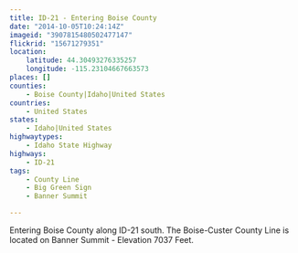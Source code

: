 ```yaml
---
title: ID-21 - Entering Boise County
date: "2014-10-05T10:24:14Z"
imageid: "3907815480502477147"
flickrid: "15671279351"
location:
    latitude: 44.30493276335257
    longitude: -115.23104667663573
places: []
counties:
    - Boise County|Idaho|United States
countries:
    - United States
states:
    - Idaho|United States
highwaytypes:
    - Idaho State Highway
highways:
    - ID-21
tags:
    - County Line
    - Big Green Sign
    - Banner Summit

---
```

Entering Boise County along ID-21 south.  The Boise-Custer County Line is located on Banner Summit - Elevation 7037 Feet.